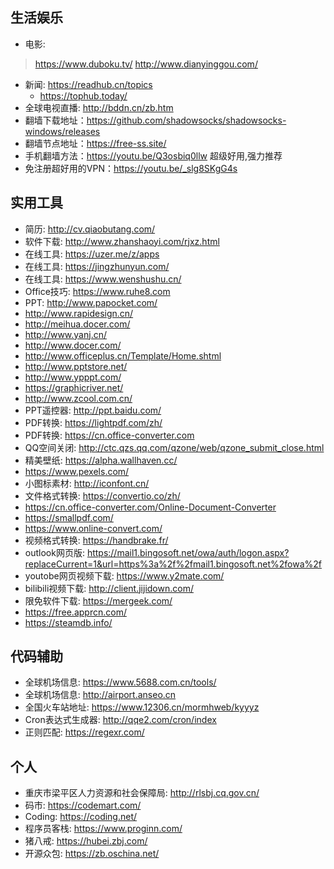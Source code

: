 ## 生活娱乐
* 电影: 
> <https://www.duboku.tv/>
> <http://www.dianyinggou.com/>
- 新闻: https://readhub.cn/topics
    - https://tophub.today/
- 全球电视直播: http://bddn.cn/zb.htm
- 翻墙下载地址：https://github.com/shadowsocks/shadowsocks-windows/releases
- 翻墙节点地址：https://free-ss.site/
- 手机翻墙方法：https://youtu.be/Q3osbiq0llw  超级好用,强力推荐
- 免注册超好用的VPN：https://youtu.be/_slg8SKgG4s


    
## 实用工具
- 简历: http://cv.qiaobutang.com/
- 软件下载: http://www.zhanshaoyi.com/rjxz.html
- 在线工具: https://uzer.me/z/apps
- 在线工具: https://jingzhunyun.com/
- 在线工具: https://www.wenshushu.cn/
- Office技巧: https://www.ruhe8.com
- PPT: http://www.papocket.com/
- http://www.rapidesign.cn/
- http://meihua.docer.com/
- http://www.yanj.cn/
- http://www.docer.com/
- http://www.officeplus.cn/Template/Home.shtml
- http://www.pptstore.net/
- http://www.ypppt.com/
- https://graphicriver.net/
- http://www.zcool.com.cn/
- PPT遥控器: http://ppt.baidu.com/
- PDF转换: https://lightpdf.com/zh/
- PDF转换: https://cn.office-converter.com
- QQ空间关闭: http://ctc.qzs.qq.com/qzone/web/qzone_submit_close.html
- 精美壁纸: https://alpha.wallhaven.cc/
- https://www.pexels.com/
- 小图标素材: http://iconfont.cn/
- 文件格式转换: https://convertio.co/zh/
- https://cn.office-converter.com/Online-Document-Converter
- https://smallpdf.com/
- https://www.online-convert.com/
- 视频格式转换: https://handbrake.fr/
- outlook网页版: https://mail1.bingosoft.net/owa/auth/logon.aspx?replaceCurrent=1&url=https%3a%2f%2fmail1.bingosoft.net%2fowa%2f
- youtobe网页视频下载: https://www.y2mate.com/
- bilibili视频下载: http://client.jijidown.com/
- 限免软件下载: https://mergeek.com/ 
- https://free.apprcn.com/ 
- https://steamdb.info/

## 代码辅助
- 全球机场信息: https://www.5688.com.cn/tools/
- 全球机场信息: http://airport.anseo.cn
- 全国火车站地址: https://www.12306.cn/mormhweb/kyyyz
- Cron表达式生成器: http://qqe2.com/cron/index
- 正则匹配: https://regexr.com/

## 个人
- 重庆市梁平区人力资源和社会保障局: http://rlsbj.cq.gov.cn/
- 码市: https://codemart.com/
- Coding: https://coding.net/
- 程序员客栈: https://www.proginn.com/
- 猪八戒: https://hubei.zbj.com/
- 开源众包: https://zb.oschina.net/
